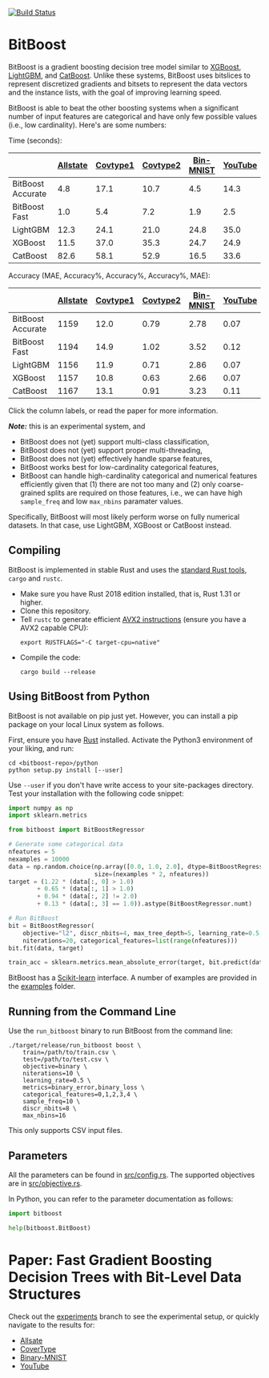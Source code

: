 [![Build Status](https://travis-ci.org/laudv/bitboost.svg?branch=master)](https://travis-ci.org/laudv/bitboost)

# BitBoost

BitBoost is a gradient boosting decision tree model similar to [XGBoost],
[LightGBM], and [CatBoost]. Unlike these systems, BitBoost uses bitslices to
represent discretized gradients and bitsets to represent the data vectors and
the instance lists, with the goal of improving learning speed.

BitBoost is able to beat the other boosting systems when a significant number of input features are categorical and have only few possible values (i.e., low cardinality). Here's are some numbers:

Time (seconds):

|   | [Allstate][dsa] | [Covtype1][dsc] | [Covtype2][dsc] | [Bin-MNIST][dsm] | [YouTube][dsy] |
|---|----------|----------|----------|-----------|---------|
| BitBoost Accurate | 4.8   | 17.1  | 10.7  | 4.5   | 14.3 |
| BitBoost Fast     | 1.0   | 5.4   | 7.2   | 1.9   | 2.5  |
| LightGBM          | 12.3  | 24.1  | 21.0  | 24.8  | 35.0 |
| XGBoost           | 11.5  | 37.0  | 35.3  | 24.7  | 24.9 |
| CatBoost          | 82.6  | 58.1  | 52.9  | 16.5  | 33.6 |


Accuracy (MAE, Accuracy%, Accuracy%, Accuracy%, MAE):

|   | [Allstate][dsa] | [Covtype1][dsc] | [Covtype2][dsc] | [Bin-MNIST][dsm] | [YouTube][dsy] |
|---|----------|----------|----------|-----------|---------|
| BitBoost Accurate | 1159  | 12.0  | 0.79  | 2.78  | 0.07 |
| BitBoost Fast     | 1194  | 14.9  | 1.02  | 3.52  | 0.12 |
| LightGBM          | 1156  | 11.9  | 0.71  | 2.86  | 0.07 |
| XGBoost           | 1157  | 10.8  | 0.63  | 2.66  | 0.07 |
| CatBoost          | 1167  | 13.1  | 0.91  | 3.23  | 0.11 |

Click the column labels, or read the paper for more information.


***Note:*** this is an experimental system, and

 - BitBoost does not (yet) support multi-class classification,
 - BitBoost does not (yet) support proper multi-threading,
 - BitBoost does not (yet) effectively handle sparse features,
 - BitBoost works best for low-cardinality categorical features,
 - BitBoost can handle high-cardinality categorical and numerical features efficiently given that (1) there are not too many and (2) only coarse-grained splits are required on those features, i.e., we can have high `sample_freq` and low `max_nbins` paramater values.
 
 Specifically, BitBoost will most likely perform worse on fully numerical datasets. In that case, use LightGBM, XGBoost or CatBoost instead.

## Compiling

BitBoost is implemented in stable Rust and uses the [standard Rust tools][rustup], `cargo` and
`rustc`.

 - Make sure you have Rust 2018 edition installed, that is, Rust 1.31 or higher.
 - Clone this repository.
 - Tell `rustc` to generate efficient [AVX2 instructions][AVX2] (ensure you have a AVX2
   capable CPU):
   ```
   export RUSTFLAGS="-C target-cpu=native"
   ```
 - Compile the code:
   ```
   cargo build --release
   ```



## Using BitBoost from Python

BitBoost is not available on pip just yet. However, you can install a pip package on your local Linux system as follows.

First, ensure you have [Rust][rustup] installed. Activate the Python3 environment of your liking, and run:
```
cd <bitboost-repo>/python
python setup.py install [--user]
```
Use `--user` if you don't have write access to your site-packages directory. Test your installation with the following code snippet:

```python
import numpy as np
import sklearn.metrics

from bitboost import BitBoostRegressor

# Generate some categorical data
nfeatures = 5
nexamples = 10000
data = np.random.choice(np.array([0.0, 1.0, 2.0], dtype=BitBoostRegressor.numt),
                        size=(nexamples * 2, nfeatures))
target = (1.22 * (data[:, 0] > 1.0)
        + 0.65 * (data[:, 1] > 1.0)
        + 0.94 * (data[:, 2] != 2.0)
        + 0.13 * (data[:, 3] == 1.0)).astype(BitBoostRegressor.numt)

# Run BitBoost
bit = BitBoostRegressor(
    objective="l2", discr_nbits=4, max_tree_depth=5, learning_rate=0.5,
    niterations=20, categorical_features=list(range(nfeatures)))
bit.fit(data, target)

train_acc = sklearn.metrics.mean_absolute_error(target, bit.predict(data))
```

BitBoost has a [Scikit-learn](https://scikit-learn.org/stable/) interface. A number
of examples are provided in the [examples](examples) folder.

## Running from the Command Line

Use the `run_bitboost` binary to run BitBoost from the command line:


```
./target/release/run_bitboost boost \
    train=/path/to/train.csv \
    test=/path/to/test.csv \
    objective=binary \
    niterations=10 \
    learning_rate=0.5 \
    metrics=binary_error,binary_loss \
    categorical_features=0,1,2,3,4 \
    sample_freq=10 \
    discr_nbits=8 \
    max_nbins=16
```

This only supports CSV input files.



## Parameters

All the parameters can be found in [src/config.rs](src/config.rs). The supported
objectives are in [src/objective.rs](src/objective.rs).

In Python, you can refer to the parameter documentation as follows:

```python
import bitboost

help(bitboost.BitBoost)
```



# Paper: Fast Gradient Boosting Decision Trees with Bit-Level Data Structures

Check out the [experiments](https://github.com/laudv/bitboost/tree/experiments)
branch to see the experimental setup, or quickly navigate to the results for:

 - [Allsate][dsa]
 - [CoverType][dsc]
 - [Binary-MNIST][dsm]
 - [YouTube][dsy]



[dsa]: https://github.com/laudv/bitboost/blob/experiments/experiments/allstate/run-allstate.ipynb
[dsc]: https://github.com/laudv/bitboost/blob/experiments/experiments/covtype/run-covtype.ipynb
[dsm]: https://github.com/laudv/bitboost/blob/experiments/experiments/bin-mist/run-bin-mnist.ipynb
[dsy]: https://github.com/laudv/bitboost/blob/experiments/experiments/youtube/run-youtube.ipynb

[rustup]: https://rustup.rs
[XGBoost]: https://xgboost.readthedocs.io
[LightGBM]: https://lightgbm.readthedocs.io
[CatBoost]: https://catboost.ai
[AVX2]: https://en.wikipedia.org/wiki/Advanced_Vector_Extensions#Advanced_Vector_Extensions_2
